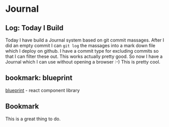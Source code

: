 # Journal


## Log: Today I Build 

 Today I have build a Journal system based on git commit massages. After I did an empty commit I can
`git log` the massages into a mark down file which I deploy on github. I have a commit type for
excluding commits so that I can filter these out. This works actually pretty good. So now I have a
Journal which I can use without opening a browser :-) This is pretty cool.
 

## bookmark: blueprint 

 [blueprint](http://blueprintjs.com/) - react component library
 

## Bookmark 

 This is a great thing to do.
 

